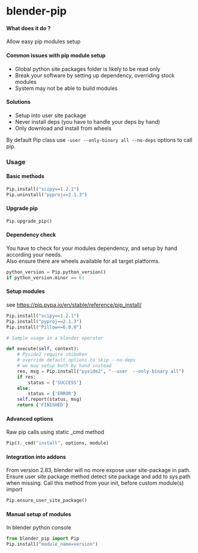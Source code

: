 # blender-pip

#### What does it do ?
Allow easy pip modules setup

#### Common issues with pip module setup
* Global python site packages folder is likely to be read only 
* Break your software by setting up dependency, overriding stock modules
* System may not be able to build modules

#### Solutions
* Setup into user site package
* Never install deps (you have to handle your deps by hand)
* Only download and install from wheels

By default Pip class use ```-user --only-binary all --no-deps``` options to call pip.



### Usage

#### Basic methods
```python
Pip.install("scipy==1.2.1")
Pip.uninstall("pyproj==2.1.3")
```

#### Upgrade pip  
```python
Pip.upgrade_pip()
```


#### Dependency check
You have to check for your modules dependency, and setup by hand according your needs.  
Also ensure there are wheels available for all target platforms.  
```python
python_version = Pip.python_version()
if python_version.minor == 6:
```

#### Setup modules 
see https://pip.pypa.io/en/stable/reference/pip_install/    
```python
Pip.install("scipy==1.2.1")
Pip.install("pyproj==2.1.3")
Pip.install("Pillow==6.0.0")

# Sample usage in a blender operator

def execute(self, context):
    # Pyside2 require shiboken
    # override default options to skip --no-deps
    # we may setup both by hand instead
    res, msg = Pip.install("pyside2", "--user  --only-binary all")
    if res:
        status = {'SUCCESS'}
    else:
        status = {'ERROR'}
    self.report(status, msg) 
    return {'FINISHED'}

```

#### Advanced options
Raw pip calls using static _cmd method
```python
Pip()._cmd("install", options, module)
```

#### Integration into addons
From version 2.83, blender will no more expose user site-package in path.
Ensure user site package method detect site package and add to sys.path when missing.
Call this method from your init, before custom module(s) import

```python
Pip.ensure_user_site_package()
```


#### Manual setup of modules
In blender python console
```python
from blender_pip import Pip
Pip.install("module_name=version")
```
